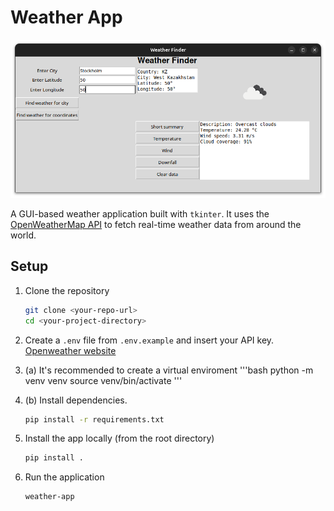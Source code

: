 # Weather App
![Screenshot](image.png)

A GUI-based weather application built with `tkinter`. It uses the [OpenWeatherMap API](https://openweathermap.org/api) to fetch real-time weather data from around the world.

## Setup

1. Clone the repository  
   ```bash
   git clone <your-repo-url>
   cd <your-project-directory>
2. Create a `.env` file from `.env.example` and insert your API key. [Openweather website](https://openweathermap.org/api)
3. (a) It's recommended to create a virtual enviroment
    '''bash
    python -m venv venv
    source venv/bin/activate
    '''
3. (b) Install dependencies. 
   ```bash
   pip install -r requirements.txt
   ```

4. Install the app locally (from the root directory)  
   ```bash
   pip install .
   ```

5. Run the application  
   ```bash
   weather-app

